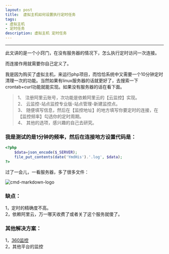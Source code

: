 ```yaml
---
layout: post
title:  虚拟主机如何设置执行定时任务
tags:
- 虚拟主机
- 定时任务
description: 虚拟主机 定时任务
---
```


------
<div style="text-align: left;">
此文讲的是一个小窍门，在没有服务器的情况下，怎么执行定时访问一次连接。<br>

而连接作用就需要你自己定义了。<br>

我是因为购买了虚拟主机，来运行php项目，而恰恰系统中又需要一个10分钟定时清理一次的功能。当然如果有linux服务器的话就更好了，去搜索一下crontab+curl功能就能实现。如果没有服务器的话在看下面。<br>


> 1、 注册阿里云账号，次功能是依赖阿里云的【云监控】实现。<br>
> 2、 云监控-站点监控专业版-站点管理-新建监控点。<br>
> 3、 随便填写信息，然后在【监控地址】的地方填写你要定时的连接，在【监控频率】勾选你的定时周期。<br>
> 4、 其他的选项，感兴趣的自己去研究。<br>


### 我是测试的是1分钟的频率，然后在连接地方设置代码是：<br>

```php
<?php
    $data=json_encode($_SERVER);
    file_put_contents(date('YmdHis').'.log', $data);
?>
```
过了一会儿，一看服务器，多了很多文件：

![cmd-markdown-logo](https://wx2.sinaimg.cn/mw690/bd875d8bgy1fq6hqmt0t0j20hu06f74z.jpg)

### 缺点：
1，定时的精确度不高。<br>
2，依赖阿里云，万一哪天收费了或者关了这个服务就傻了。<br>

### 其他解决方案：
1，[360监控](http://jk.cloud.360.cn/)<br>
2，其他平台的监控
</div>